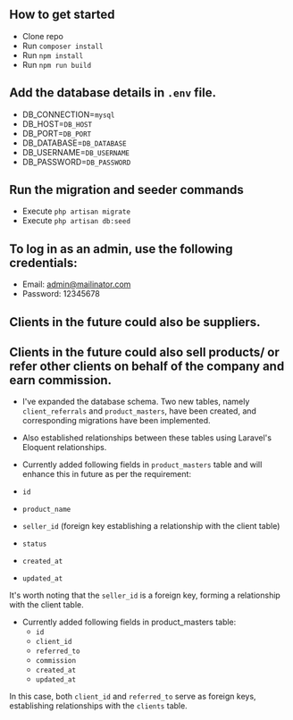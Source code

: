 ## How to get started
- Clone repo
- Run `composer install`
- Run `npm install`
- Run `npm run build`

## Add the database details in `.env` file.
- DB_CONNECTION=`mysql`
- DB_HOST=`DB_HOST`
- DB_PORT=`DB_PORT`
- DB_DATABASE=`DB_DATABASE`
- DB_USERNAME=`DB_USERNAME`
- DB_PASSWORD=`DB_PASSWORD`

## Run the migration and seeder commands
- Execute `php artisan migrate`
- Execute `php artisan db:seed`

## To log in as an admin, use the following credentials:
- Email: admin@mailinator.com
- Password: 12345678

## Clients in the future could also be suppliers.
## Clients in the future could also sell products/ or refer other clients on behalf of the company and earn  commission.
- I've expanded the database schema. Two new tables, namely `client_referrals` and `product_masters`, have been      created, and corresponding migrations have been implemented.

- Also established relationships between these tables using Laravel's Eloquent relationships.

- Currently added following fields in `product_masters` table and will enhance this in future as per the requirement:
 - `id`
 - `product_name`
 - `seller_id` (foreign key establishing a relationship with the client table)
 - `status`
 - `created_at`
 - `updated_at`

It's worth noting that the `seller_id` is a foreign key, forming a relationship with the client table.

- Currently added following fields in product_masters table:
  - `id`
  - `client_id`
  - `referred_to`
  - `commission`
  - `created_at`
  - `updated_at`

In this case, both `client_id` and `referred_to` serve as foreign keys, establishing relationships with the `clients` table.
